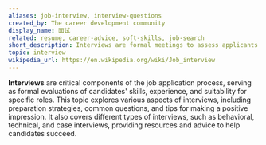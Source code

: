 ```yaml
---
aliases: job-interview, interview-questions
created_by: The career development community
display_name: 面试
related: resume, career-advice, soft-skills, job-search
short_description: Interviews are formal meetings to assess applicants' suitability for positions.
topic: interview
wikipedia_url: https://en.wikipedia.org/wiki/Job_interview
---
```

**Interviews** are critical components of the job application process, serving as formal evaluations of candidates' skills, experience, and suitability for specific roles. This topic explores various aspects of interviews, including preparation strategies, common questions, and tips for making a positive impression. It also covers different types of interviews, such as behavioral, technical, and case interviews, providing resources and advice to help candidates succeed.
